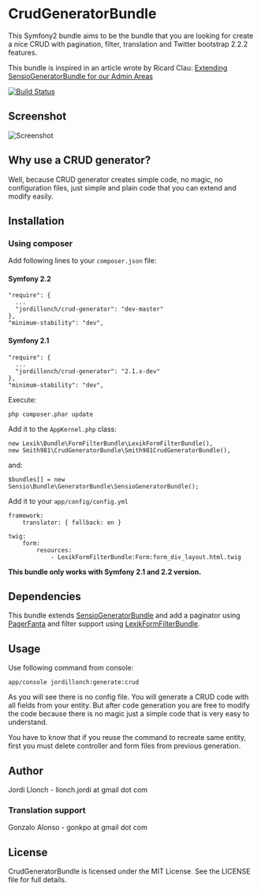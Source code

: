 # CrudGeneratorBundle

This Symfony2 bundle aims to be the bundle that you are looking for create a nice CRUD with pagination, filter, translation and Twitter bootstrap 2.2.2 features.

This bundle is inspired in an article wrote by Ricard Clau: [Extending SensioGeneratorBundle for our Admin Areas](http://www.ricardclau.com/2012/03/extending-sensiogeneratorbundle-for-our-admin-areas/)

[![Build Status](https://secure.travis-ci.org/jordillonch/CrudGeneratorBundle.png?branch=master)](http://travis-ci.org/jordillonch/CrudGeneratorBundle)


## Screenshot

![Screenshot](https://raw.github.com/jordillonch/CrudGeneratorBundle/master/screenshot.png "Screenshot")

## Why use a CRUD generator?

Well, because CRUD generator creates simple code, no magic, no configuration files, just simple and plain code that you can extend and modify easily.


## Installation

### Using composer

Add following lines to your `composer.json` file:

#### Symfony 2.2

    "require": {
      ...
      "jordillonch/crud-generator": "dev-master"
    },
    "minimum-stability": "dev",

#### Symfony 2.1

    "require": {
      ...
      "jordillonch/crud-generator": "2.1.x-dev"
    },
    "minimum-stability": "dev",

Execute:

    php composer.phar update

Add it to the `AppKernel.php` class:

    new Lexik\Bundle\FormFilterBundle\LexikFormFilterBundle(),
    new Smith981\CrudGeneratorBundle\Smith981CrudGeneratorBundle(),

and:

    $bundles[] = new Sensio\Bundle\GeneratorBundle\SensioGeneratorBundle();

Add it to your `app/config/config.yml`

    framework:
        translator: { fallback: en }

    twig:
        form:
            resources:
                - LexikFormFilterBundle:Form:form_div_layout.html.twig

**This bundle only works with Symfony 2.1 and 2.2 version.**


## Dependencies

This bundle extends [SensioGeneratorBundle](https://github.com/sensio/SensioGeneratorBundle) and add a paginator using [PagerFanta](https://github.com/whiteoctober/Pagerfanta/) and filter
support using [LexikFormFilterBundle](https://github.com/lexik/LexikFormFilterBundle).

## Usage

Use following command from console:

    app/console jordillonch:generate:crud

As you will see there is no config file. You will generate a CRUD code with all fields from your entity. But after code generation you
are free to modify the code because there is no magic just a simple code that is very easy to understand.

You have to know that if you reuse the command to recreate same entity, first you must delete controller and form files
from previous generation.

## Author

Jordi Llonch - llonch.jordi at gmail dot com

### Translation support

Gonzalo Alonso - gonkpo at gmail dot com

## License

CrudGeneratorBundle is licensed under the MIT License. See the LICENSE file for full details.
